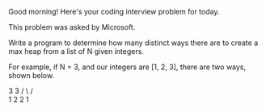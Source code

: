 Good morning! Here's your coding interview problem for today.

This problem was asked by Microsoft.

Write a program to determine how many distinct ways there are to create a max
heap from a list of N given integers.

For example, if N = 3, and our integers are [1, 2, 3], there are two ways, shown
below.

  3      3
 / \    / \
1   2  2   1



